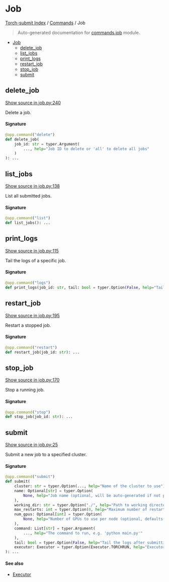 # Job

[Torch-submit Index](../README.md#torch-submit-index) / [Commands](./index.md#commands) / Job

> Auto-generated documentation for [commands.job](../../torch_submit/commands/job.py) module.

- [Job](#job)
  - [delete_job](#delete_job)
  - [list_jobs](#list_jobs)
  - [print_logs](#print_logs)
  - [restart_job](#restart_job)
  - [stop_job](#stop_job)
  - [submit](#submit)

## delete_job

[Show source in job.py:240](../../torch_submit/commands/job.py#L240)

Delete a job.

#### Signature

```python
@app.command("delete")
def delete_job(
    job_id: str = typer.Argument(
        ..., help="Job ID to delete or 'all' to delete all jobs"
    )
): ...
```



## list_jobs

[Show source in job.py:138](../../torch_submit/commands/job.py#L138)

List all submitted jobs.

#### Signature

```python
@app.command("list")
def list_jobs(): ...
```



## print_logs

[Show source in job.py:115](../../torch_submit/commands/job.py#L115)

Tail the logs of a specific job.

#### Signature

```python
@app.command("logs")
def print_logs(job_id: str, tail: bool = typer.Option(False, help="Tail the logs")): ...
```



## restart_job

[Show source in job.py:195](../../torch_submit/commands/job.py#L195)

Restart a stopped job.

#### Signature

```python
@app.command("restart")
def restart_job(job_id: str): ...
```



## stop_job

[Show source in job.py:170](../../torch_submit/commands/job.py#L170)

Stop a running job.

#### Signature

```python
@app.command("stop")
def stop_job(job_id: str): ...
```



## submit

[Show source in job.py:25](../../torch_submit/commands/job.py#L25)

Submit a new job to a specified cluster.

#### Signature

```python
@app.command("submit")
def submit(
    cluster: str = typer.Option(..., help="Name of the cluster to use"),
    name: Optional[str] = typer.Option(
        None, help="Job name (optional, will be auto-generated if not provided)"
    ),
    working_dir: str = typer.Option("./", help="Path to working directory"),
    max_restarts: int = typer.Option(0, help="Maximum number of restarts for the job"),
    num_gpus: Optional[int] = typer.Option(
        None, help="Number of GPUs to use per node (optional, defaults to all available)"
    ),
    command: List[str] = typer.Argument(
        ..., help="The command to run, e.g. 'python main.py'"
    ),
    tail: bool = typer.Option(False, help="Tail the logs after submitting the job"),
    executor: Executor = typer.Option(Executor.TORCHRUN, help="Executor to use"),
): ...
```

#### See also

- [Executor](../types.md#executor)